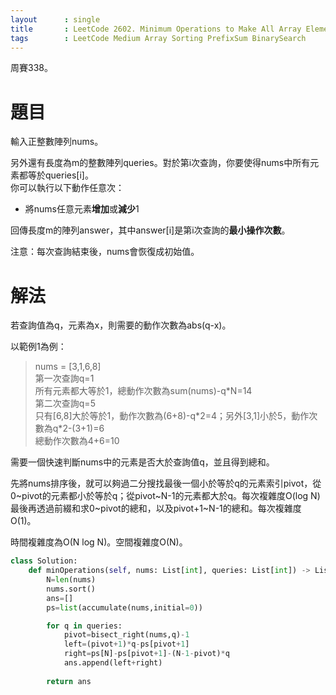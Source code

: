 ```yaml
--- 
layout      : single
title       : LeetCode 2602. Minimum Operations to Make All Array Elements Equal
tags        : LeetCode Medium Array Sorting PrefixSum BinarySearch
---
```

周賽338。

# 題目
輸入正整數陣列nums。  

另外還有長度為m的整數陣列queries。對於第i次查詢，你要使得nums中所有元素都等於queries[i]。  
你可以執行以下動作任意次：  
- 將nums任意元素**增加**或**減少**1  

回傳長度m的陣列answer，其中answer[i]是第i次查詢的**最小操作次數**。  

注意：每次查詢結束後，nums會恢復成初始值。  

# 解法
若查詢值為q，元素為x，則需要的動作次數為abs(q-x)。  

以範例1為例：  
> nums = [3,1,6,8]  
> 第一次查詢q=1  
> 所有元素都大等於1，總動作次數為sum(nums)-q\*N=14  
> 第二次查詢q=5  
> 只有[6,8]大於等於1，動作次數為(6+8)-q\*2=4；另外[3,1]小於5，動作次數為q\*2-(3+1)=6  
> 總動作次數為4+6=10  

需要一個快速判斷nums中的元素是否大於查詢值q，並且得到總和。  

先將nums排序後，就可以夠過二分搜找最後一個小於等於q的元素索引pivot，從0\~pivot的元素都小於等於q；從pivot\~N-1的元素都大於q。每次複雜度O(log N)  
最後再透過前綴和求0\~pivot的總和，以及pivot+1\~N-1的總和。每次複雜度O(1)。  

時間複雜度為O(N log N)。空間複雜度O(N)。  

```python
class Solution:
    def minOperations(self, nums: List[int], queries: List[int]) -> List[int]:
        N=len(nums)
        nums.sort()
        ans=[]
        ps=list(accumulate(nums,initial=0))

        for q in queries:
            pivot=bisect_right(nums,q)-1
            left=(pivot+1)*q-ps[pivot+1]
            right=ps[N]-ps[pivot+1]-(N-1-pivot)*q
            ans.append(left+right)
            
        return ans
```
